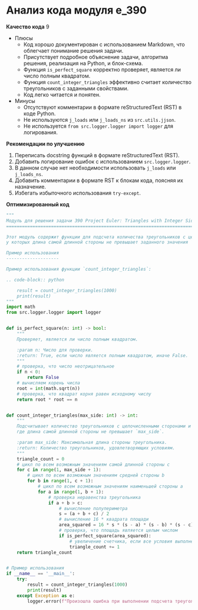 # Анализ кода модуля e_390

**Качество кода**
9
-   Плюсы
    -   Код хорошо документирован с использованием Markdown, что облегчает понимание решения задачи.
    -   Присутствует подробное объяснение задачи, алгоритма решения, реализация на Python, и блок-схема.
    -   Функция `is_perfect_square` корректно проверяет, является ли число полным квадратом.
    -   Функция `count_integer_triangles` эффективно считает количество треугольников с заданными свойствами.
    -   Код легко читается и понятен.
-   Минусы
    -   Отсутствуют комментарии в формате reStructuredText (RST) в коде Python.
    -   Не используются `j_loads` или `j_loads_ns` из `src.utils.jjson`.
    -   Не используется `from src.logger.logger import logger` для логирования.

**Рекомендации по улучшению**
1.  Переписать docstring функций в формате reStructuredText (RST).
2.  Добавить логирование ошибок с использованием `src.logger.logger`.
3.  В данном случае нет необходимости использовать `j_loads` или `j_loads_ns`.
4.  Добавить комментарии в формате RST к блокам кода, поясняя их назначение.
5.  Избегать избыточного использования `try-except`.

**Оптимизированный код**

```python
"""
Модуль для решения задачи 390 Project Euler: Triangles with Integer Sides and Integer Area
=========================================================================================

Этот модуль содержит функции для подсчета количества треугольников с целочисленными сторонами и целочисленной площадью,
у которых длина самой длинной стороны не превышает заданного значения `n`.

Пример использования
--------------------

Пример использования функции `count_integer_triangles`:

.. code-block:: python

    result = count_integer_triangles(1000)
    print(result)
"""
import math
from src.logger.logger import logger


def is_perfect_square(n: int) -> bool:
    """
    Проверяет, является ли число полным квадратом.

    :param n: Число для проверки.
    :return: True, если число является полным квадратом, иначе False.
    """
    # проверка, что число неотрицательное
    if n < 0:
        return False
    # вычисляем корень числа
    root = int(math.sqrt(n))
    # проверка, что квадрат корня равен исходному числу
    return root * root == n


def count_integer_triangles(max_side: int) -> int:
    """
    Подсчитывает количество треугольников с целочисленными сторонами и целочисленной площадью,
    где длина самой длинной стороны не превышает `max_side`.

    :param max_side: Максимальная длина стороны треугольника.
    :return: Количество треугольников, удовлетворяющих условиям.
    """
    triangle_count = 0
    # цикл по всем возможным значениям самой длинной стороны c
    for c in range(1, max_side + 1):
        # цикл по всем возможным значениям средней стороны b
        for b in range(1, c + 1):
            # цикл по всем возможным значениям наименьшей стороны a
            for a in range(1, b + 1):
                # проверка неравенства треугольника
                if a + b > c:
                    # вычисление полупериметра
                    s = (a + b + c) / 2
                    # вычисление 16 * квадрата площади
                    area_squared = 16 * s * (s - a) * (s - b) * (s - c)
                    # проверка, что площадь является целым числом
                    if is_perfect_square(area_squared):
                        # увеличение счетчика, если все условия выполнены
                        triangle_count += 1
    return triangle_count


# Пример использования
if __name__ == '__main__':
    try:
        result = count_integer_triangles(1000)
        print(result)
    except Exception as e:
        logger.error(f"Произошла ошибка при выполнении подсчета треугольников: {e}", exc_info=True)

```